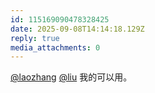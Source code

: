 ```yaml
---
id: 115169090478328425
date: 2025-09-08T14:14:18.129Z
reply: true
media_attachments: 0
---
```


[@laozhang](https://suo.si/@laozhang) [@liu](https://iliu.org/) 我的可以用。

